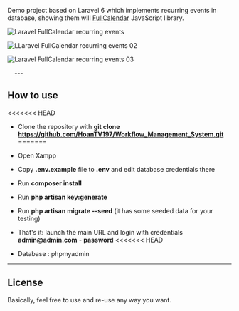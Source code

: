Demo project based on Laravel 6 which implements recurring events in database, showing them will [FullCalendar](https://fullcalendar.io) JavaScript library.



![Laravel FullCalendar recurring events](https://quickadminpanel.com/blog/wp-content/uploads/2019/11/Screen-Shot-2019-11-07-at-3.57.27-PM-1024x692.png)

![LLaravel FullCalendar recurring events 02](https://quickadminpanel.com/blog/wp-content/uploads/2019/11/Screen-Shot-2019-11-07-at-4.20.15-PM-1024x675.png)

![Laravel FullCalendar recurring events 03](https://quickadminpanel.com/blog/wp-content/uploads/2019/11/Screen-Shot-2019-11-07-at-4.02.17-PM.png)

<img src="C:\Users\Hoan.TV204973\Desktop\Project1\Workflow_Management_System\picture\ha1.png" alt="">
<img src="C:\Users\Hoan.TV204973\Desktop\Project1\Workflow_Management_System\picture\ha2.png" alt="">
<img src="C:\Users\Hoan.TV204973\Desktop\Project1\Workflow_Management_System\picture\ha3.png" alt="">
<img src="C:\Users\Hoan.TV204973\Desktop\Project1\Workflow_Management_System\picture\ha4.png" alt="">
---

## How to use
<<<<<<< HEAD

- Clone the repository with __git clone https://github.com/HoanTV197/Workflow_Management_System.git__
=======
- Open Xampp

- Copy __.env.example__ file to __.env__ and edit database credentials there
- Run __composer install__
- Run __php artisan key:generate__
- Run __php artisan migrate --seed__ (it has some seeded data for your testing)
- That's it: launch the main URL and login with credentials __admin@admin.com__ - __password__ 
<<<<<<< HEAD
- Database : phpmyadmin

---

## License

Basically, feel free to use and re-use any way you want.
